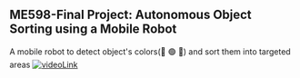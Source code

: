 ## ME598-Final Project: Autonomous Object Sorting using a Mobile Robot
A mobile robot to detect object's colors(🔴 🟢 🔵) and sort them into targeted areas
[![videoLink](https://res.cloudinary.com/marcomontalbano/image/upload/v1676046212/video_to_markdown/images/google-drive--1SFHJdntaNF5QyVEqYmGJN-BL9K2iki5I-c05b58ac6eb4c4700831b2b3070cd403.jpg)](https://drive.google.com/file/d/1SFHJdntaNF5QyVEqYmGJN-BL9K2iki5I/view "videoLink")
